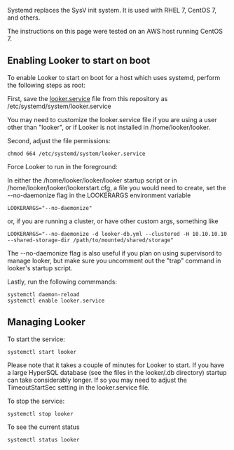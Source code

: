 Systemd replaces the SysV init system. It is used with RHEL 7, CentOS 7, and others.

The instructions on this page were tested on an AWS host running CentOS 7.  

## Enabling Looker to start on boot
To enable Looker to start on boot for a host which uses systemd, perform the following steps as root:

First, save the [looker.service](https://raw.githubusercontent.com/looker/customer-scripts/master/startup_scripts/systemd/looker.service) file from this repository as /etc/systemd/system/looker.service

You may need to customize the looker.service file if you are using a user other than "looker", or if
Looker is not installed in /home/looker/looker.

Second, adjust the file permissions:

```
chmod 664 /etc/systemd/system/looker.service
```

Force Looker to run in the foreground:

In either the /home/looker/looker/looker startup script or in /home/looker/looker/lookerstart.cfg, a file you would need to create, set the --no-daemonize flag in the LOOKERARGS environment variable

```
LOOKERARGS="--no-daemonize"
```
or, if you are running a cluster, or have other custom args, something like
```
LOOKERARGS="--no-daemonize -d looker-db.yml --clustered -H 10.10.10.10 --shared-storage-dir	/path/to/mounted/shared/storage"
```

The --no-daemonize flag is also useful if you plan on using supervisord to manage looker,
but make sure you uncomment out the "trap" command in looker's startup script.

Lastly, run the following commmands:

```
systemctl daemon-reload
systemctl enable looker.service
```

## Managing Looker

To start the service:
```
systemctl start looker
```
Please note that it takes a couple of minutes for Looker to start. If you have a large HyperSQL database
(see the files in the looker/.db directory) startup can take considerably longer. If so you may need to
adjust the TimeoutStartSec setting in the looker.service file.

To stop the service:
```
systemctl stop looker
```

To see the current status
```
systemctl status looker
```
